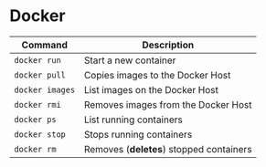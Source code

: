 # Docker

| Command         | Description                              |
| --------------- | ---------------------------------------- |
| `docker run`    | Start a new container                    |
| `docker pull`   | Copies images to the Docker Host         |
| `docker images` | List images on the Docker Host           |
| `docker rmi`    | Removes images from the Docker Host      |
| `docker ps`     | List running containers                  |
| `docker stop`   | Stops running containers                 |
| `docker rm`     | Removes (**deletes**) stopped containers |
